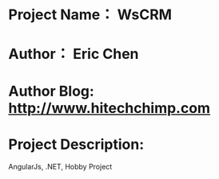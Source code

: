 # Project Name： WsCRM
# Author： Eric Chen   
# Author Blog: http://www.hitechchimp.com
# Project Description:

AngularJs, .NET, Hobby Project
